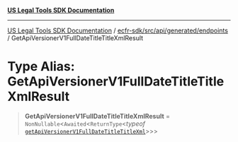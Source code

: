 [**US Legal Tools SDK Documentation**](../../../../../../README.md)

***

[US Legal Tools SDK Documentation](../../../../../../README.md) / [ecfr-sdk/src/api/generated/endpoints](../README.md) / GetApiVersionerV1FullDateTitleTitleXmlResult

# Type Alias: GetApiVersionerV1FullDateTitleTitleXmlResult

> **GetApiVersionerV1FullDateTitleTitleXmlResult** = `NonNullable`\<`Awaited`\<`ReturnType`\<*typeof* [`getApiVersionerV1FullDateTitleTitleXml`](../functions/getApiVersionerV1FullDateTitleTitleXml.md)\>\>\>
